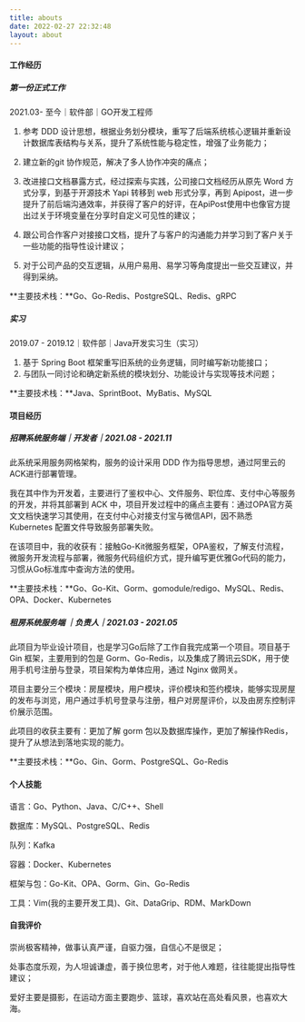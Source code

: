 ```yaml
---
title: abouts
date: 2022-02-27 22:32:48
layout: about
---
```


#### 工作经历

##### 第一份正式工作

2021.03- 至今｜软件部｜GO开发工程师

1. 参考 DDD 设计思想，根据业务划分模块，重写了后端系统核心逻辑并重新设计数据库表结构与关系，提升了系统性能与稳定性，增强了业务能力；
2. 建立新的git 协作规范，解决了多人协作冲突的痛点；
3. 改进接口文档暴露方式，经过探索与实践，公司接口文档经历从原先 Word 方式分享，到基于开源技术 Yapi 转移到 web 形式分享，再到 Apipost，进一步提升了前后端沟通效率，并获得了客户的好评，在ApiPost使用中也像官方提出过关于环境变量在分享时自定义可见性的建议；

4. 跟公司合作客户对接接口文档，提升了与客户的沟通能力并学习到了客户关于一些功能的指导性设计建议；
5. 对于公司产品的交互逻辑，从用户易用、易学习等角度提出一些交互建议，并得到采纳。

**主要技术栈：**Go、Go-Redis、PostgreSQL、Redis、gRPC

##### 实习

2019.07 - 2019.12｜软件部｜Java开发实习生（实习）

1. 基于 Spring Boot 框架重写旧系统的业务逻辑，同时编写新功能接口；
2. 与团队一同讨论和确定新系统的模块划分、功能设计与实现等技术问题；

**主要技术栈：**Java、SprintBoot、MyBatis、MySQL

#### 项目经历

##### 招聘系统服务端｜开发者｜2021.08 - 2021.11

此系统采用服务网格架构，服务的设计采用 DDD 作为指导思想，通过阿里云的ACK进行部署管理。

我在其中作为开发着，主要进行了鉴权中心、文件服务、职位库、支付中心等服务的开发，并将其部署到 ACK 中，项目开发过程中的痛点主要有：通过OPA官方英文文档快速学习其使用，在支付中心对接支付宝与微信API，因不熟悉 Kubernetes 配置文件导致服务部署失败。

在该项目中，我的收获有：接触Go-Kit微服务框架，OPA鉴权，了解支付流程，微服务开发流程与部署，微服务代码组织方式，提升编写更优雅Go代码的能力，习惯从Go标准库中查询方法的使用。

**主要技术栈：**Go、Go-Kit、Gorm、gomodule/redigo、MySQL、Redis、OPA、Docker、Kubernetes

##### 租房系统服务端 ｜负责人｜2021.03 - 2021.05

此项目为毕业设计项目，也是学习Go后除了工作自我完成第一个项目。项目基于 Gin 框架，主要用到的包是 Gorm、Go-Redis，以及集成了腾讯云SDK，用于使用手机号注册与登录，项目架构为单体应用，通过 Nginx 做网关。

项目主要分三个模块：房屋模块，用户模块，评价模块和签约模块，能够实现房屋的发布与浏览，用户通过手机号登录与注册，租户对房屋评价，以及由房东控制评价展示范围。

此项目的收获主要有：更加了解 gorm 包以及数据库操作，更加了解操作Redis，提升了从想法到落地实现的能力。

**主要技术栈：**Go、Gin、Gorm、PostgreSQL、Go-Redis

#### 个人技能

语言：Go、Python、Java、C/C++、Shell

数据库：MySQL、PostgreSQL、Redis

队列：Kafka

容器：Docker、Kubernetes

框架与包：Go-Kit、OPA、Gorm、Gin、Go-Redis

工具：Vim(我的主要开发工具)、Git、DataGrip、RDM、MarkDown

#### 自我评价

崇尚极客精神，做事认真严谨，自驱力强，自信心不是很足；

处事态度乐观，为人坦诚谦虚，善于换位思考，对于他人难题，往往能提出指导性建议；

爱好主要是摄影，在运动方面主要跑步、篮球，喜欢站在高处看风景，也喜欢大海。
